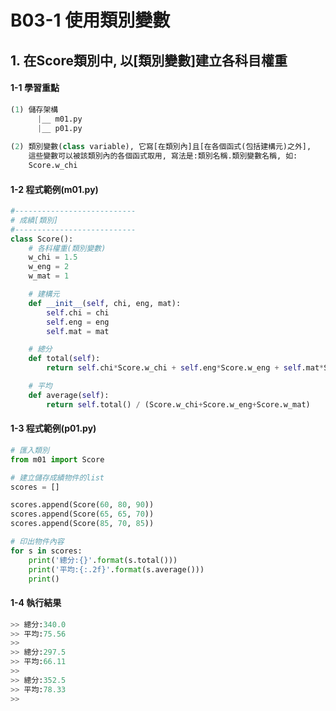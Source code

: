 # B03-1 使用類別變數


## 1. 在Score類別中, 以[類別變數]建立各科目權重

#### 1-1 學習重點
``` python
(1) 儲存架構
      |__ m01.py
      |__ p01.py
      
(2) 類別變數(class variable), 它寫[在類別內]且[在各個函式(包括建構元)之外], 
    這些變數可以被該類別內的各個函式取用, 寫法是:類別名稱.類別變數名稱, 如:
    Score.w_chi
```

#### 1-2 程式範例(m01.py)

``` python
#---------------------------
# 成績[類別]
#---------------------------
class Score():
    # 各科權重(類別變數)
    w_chi = 1.5
    w_eng = 2
    w_mat = 1

    # 建構元
    def __init__(self, chi, eng, mat):
        self.chi = chi
        self.eng = eng
        self.mat = mat

    # 總分
    def total(self):
        return self.chi*Score.w_chi + self.eng*Score.w_eng + self.mat*Score.w_mat

    # 平均
    def average(self):
        return self.total() / (Score.w_chi+Score.w_eng+Score.w_mat)
```


#### 1-3 程式範例(p01.py)

``` python
# 匯入類別
from m01 import Score

# 建立儲存成績物件的list
scores = []

scores.append(Score(60, 80, 90))
scores.append(Score(65, 65, 70))
scores.append(Score(85, 70, 85))

# 印出物件內容
for s in scores:
    print('總分:{}'.format(s.total()))
    print('平均:{:.2f}'.format(s.average()))
    print()
```


#### 1-4 執行結果
``` python
>> 總分:340.0
>> 平均:75.56
>> 
>> 總分:297.5
>> 平均:66.11
>> 
>> 總分:352.5
>> 平均:78.33
>>
```

